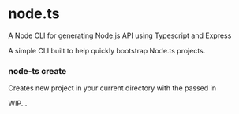 # node.ts
A Node CLI for generating Node.js API using Typescript and Express

A simple CLI built to help quickly bootstrap Node.ts projects.

### node-ts create <appName>
Creates new project in your current directory with the passed in <appName>

WIP...
